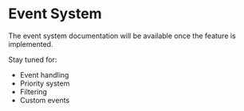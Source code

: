 # Event System

The event system documentation will be available once the feature is implemented.

Stay tuned for:
- Event handling
- Priority system
- Filtering
- Custom events